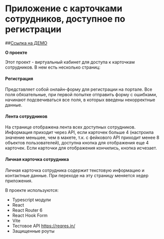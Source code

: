 # Приложение с карточками сотрудников, доступное по регистрации

##[Ссылка на ДЕМО]()

**О проекте**

Этот проект - виртуальный кабинет для доступа к карточкам сотрудников.
В нем есть несколько страниц:
#### Регистрация
Представляет собой онлайн-форму для регистрации на портале. Все поля обязательные, при первой попытке отправить форму с ошибками, начинают подсвечиваться все поля, в которых введены некорректные данные.
#### Лента сотрудников
На странице отображена лента всех доступных сотрудников. Информация приходит через API, если карточек больше 4 (настроила значение меньшее, чем в макете, т.к. с фейкового API приходит менее 8 объектов пользователей), доступна кнопка для отображения еще 4 карточек. Если карточки для отображения кончились, кнопка исчезает. 
#### Личная карточка сотрудника
Личная карточка сотрудника содержит текстовую информацию и контактные данные. При переходе на эту страницу меняется хедер приложения.

В проекте используются:
- Typescript модули
- React
- React Router 6
- React Hook Form
- Vite
- Тестовое API https://reqres.in/
- Защищенные роуты


